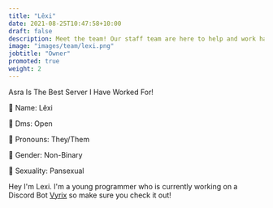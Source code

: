 ```yaml
---
title: "Lêxi"
date: 2021-08-25T10:47:58+10:00
draft: false
description: Meet the team! Our staff team are here to help and work hard to make sure your experience in Asra is as amazing as possible.
image: "images/team/lexi.png"
jobtitle: "Owner"
promoted: true
weight: 2
---
```


Asra Is The Best Server I Have Worked For!

🔶 Name: Lêxi

🔶 Dms: Open

🔷 Pronouns: They/Them

🔷 Gender: Non-Binary

🔷 Sexuality: Pansexual

Hey I'm Lexi. I'm a young programmer who is currently working on a Discord Bot [Vyrix](https://asraparadise.github.io/partners) so make sure you check it out!